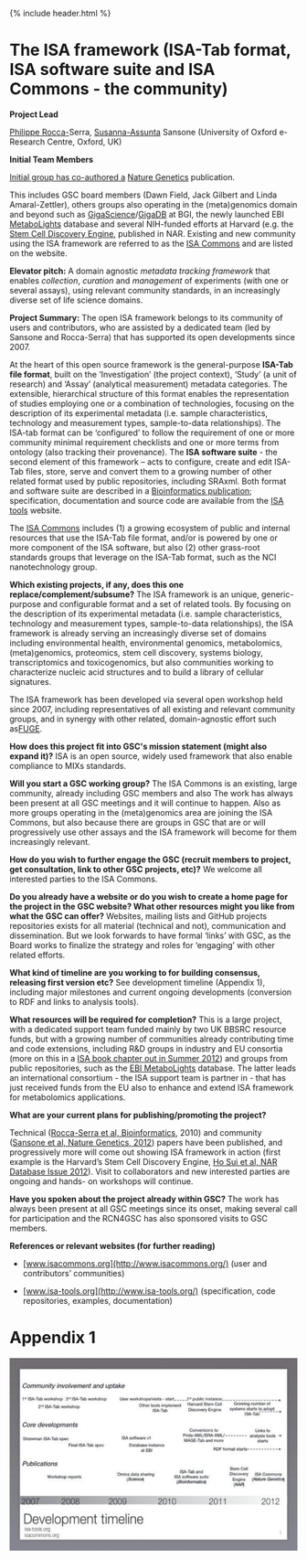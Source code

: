 {% include header.html %}

The ISA framework (ISA-Tab format, ISA software suite and ISA Commons - the community)
=============
  

**Project Lead**

[Philippe Rocca-](http://uk.linkedin.com/in/philipperoccaserra)Serra[,](http://uk.linkedin.com/in/sasansone) [Susanna-Assunta](http://uk.linkedin.com/in/sasansone) Sansone (University of Oxford e-Research Centre, Oxford, UK)

  
**Initial Team Members**

[Initial group has co-authored a](http://www.nature.com/ng/journal/v44/n2/pdf/ng.1054.pdf) [Nature Genetics](http://www.nature.com/ng/journal/v44/n2/pdf/ng.1054.pdf) publication.

This includes GSC board members (Dawn Field, Jack Gilbert and Linda Amaral-Zettler), others groups also operating in the (meta)genomics domain and beyond such as [GigaScience](http://gigasciencejournal.com)/[GigaDB](http://gigadb.org/about/) at BGI, the newly launched EBI [MetaboLights](http://www.ebi.ac.uk/metabolights/about) database and several NIH-funded efforts at Harvard (e.g. the [Stem Cell Discovery Engine](http://nar.oxfordjournals.org/content/40/D1/D984.long), published in NAR. Existing and new community using the ISA framework are referred to as the [ISA Commons](http://www.isacommons.org/) and are listed on the website.

  
**Elevator pitch:** A domain agnostic _metadata tracking framework_ that enables _collection_, _curation_ and _management_ of experiments (with one or several assays), using relevant community standards, in an increasingly diverse set of life science domains.
 
**Project Summary:** The open ISA framework belongs to its community of users and contributors, who are assisted by a dedicated team (led by Sansone and Rocca-Serra) that has supported its open developments since 2007.

At the heart of this open source framework is the general-purpose **ISA-Tab file format**, built on the ‘Investigation’ (the project context), ‘Study’ (a unit of research) and ‘Assay’ (analytical measurement) metadata categories. The extensible, hierarchical structure of this format enables the representation of studies employing one or a combination of technologies, focusing on the description of its experimental metadata (i.e. sample characteristics, technology and measurement types, sample-to-data relationships). The ISA-tab format can be ‘configured’ to follow the requirement of one or more community minimal requirement checklists and one or more terms from ontology (also tracking their provenance). The **ISA software suite** \- the second element of this framework – acts to configure, create and edit ISA-Tab files, store, serve and convert them to a growing number of other related format used by public repositories, including SRAxml. Both format and software suite are described in a [Bioinformatics publication](http://bioinformatics.oxfordjournals.org/content/26/18/2354.full.pdf%2Bhtml); specification, documentation and source code are available from the [ISA tools](http://www.isa-tools.org/) website.

The [ISA Commons](http://www.isacommons.org/) includes (1) a growing ecosystem of public and internal resources that use the ISA-Tab file format, and/or is powered by one or more component of the ISA software, but also (2) other grass-root standards groups that leverage on the ISA-Tab format, such as the NCI nanotechnology group.

**Which existing projects, if any, does this one replace/complement/subsume?** The ISA framework is an unique, generic-purpose and configurable format and a set of related tools. By focusing on the description of its experimental metadata (i.e. sample characteristics, technology and measurement types, sample-to-data relationships), the ISA framework is already serving an increasingly diverse set of domains including environmental health, environmental genomics, metabolomics, (meta)genomics, proteomics, stem cell discovery, systems biology, transcriptomics and toxicogenomics, but also communities working to characterize nucleic acid structures and to build a library of cellular signatures.

The ISA framework has been developed via several open workshop held since 2007, including representatives of all existing and relevant community groups, and in synergy with other related, domain-agnostic effort such as[FUGE](http://www.nature.com/nbt/journal/v25/n10/full/nbt1347.html).

**How does this project fit into GSC's mission statement (might also expand it)?** ISA is an open source, widely used framework that also enable compliance to MIXs standards.

**Will you start a GSC working group?** The ISA Commons is an existing, large community, already including GSC members and also The work has always been present at all GSC meetings and it will continue to happen. Also as more groups operating in the (meta)genomics area are joining the ISA Commons, but also because there are groups in GSC that are or will progressively use other assays and the ISA framework will become for them increasingly relevant.

**How do you wish to further engage the GSC (recruit members to project, get consultation, link to other GSC projects, etc)?** We welcome all interested parties to the ISA Commons.

**Do you already have a website or do you wish to create a home page for the project in the GSC website? What other resources might you like from what the GSC can offer?** Websites, mailing lists and GitHub projects repositories exists for all material (technical and not), communication and dissemination. But we look forwards to have formal ‘links’ with GSC, as the Board works to finalize the strategy and roles for ‘engaging’ with other related efforts.

**What kind of timeline are you working to for building consensus, releasing first version etc?** See development timeline (Appendix 1), including major milestones and current ongoing developments (conversion to RDF and links to analysis tools).

**What resources will be required for completion?** This is a large project, with a dedicated support team funded mainly by two UK BBSRC resource funds, but with a growing number of communities already contributing time and code extensions, including R&D groups in industry and EU consortia (more on this in a [ISA book chapter out in Summer 2012](http://www.amazon.com/Source-Software-Applied-Science-Industry/dp/1907568972)) and groups from public repositories, such as the [EBI MetaboLights](http://www.ebi.ac.uk/metabolights/about) database. The latter leads an international consortium - the ISA support team is partner in - that has just received funds from the EU also to enhance and extend ISA framework for metabolomics applications.

**What are your current plans for publishing/promoting the project?** 

Technical ([Rocca-Serra et al, Bioinformatics](http://bioinformatics.oxfordjournals.org/content/26/18/2354.full.pdf%2Bhtml), 2010) and community ([Sansone et al, Nature Genetics, 2012](http://www.nature.com/ng/journal/v44/n2/pdf/ng.1054.pdf)) papers have been published, and progressively more will come out showing ISA framework in action (first example is the Harvard’s Stem Cell Discovery Engine, [Ho Sui et al, NAR Database Issue 2012](http://nar.oxfordjournals.org/content/40/D1/D984.long)). Visit to collaborators and new interested parties are ongoing and hands- on workshops will continue.

**Have you spoken about the project already within GSC?** The work has always been present at all GSC meetings since its onset, making several call for participation and the RCN4GSC has also sponsored visits to GSC members.

**References or relevant websites (for further reading)**

*   [www.isacommons.org](http://www.isacommons.org/) (user and contributors’ communities)
    
*   [www.isa-tools.org](http://www.isa-tools.org/) (specification, code repositories, examples, documentation)
    
  
 

Appendix 1
==========

![image](/images/ISA_image_005.jpg)
